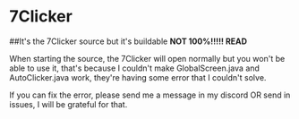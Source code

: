 # 7Clicker
##It's the 7Clicker source but it's buildable
**NOT 100%!!!!! READ**

When starting the source, the 7Clicker will open normally but you won't be able to use it, that's because I couldn't make GlobalScreen.java and AutoClicker.java work, they're having some error that I couldn't solve.

If you can fix the error, please send me a message in my discord OR send in issues, I will be grateful for that.
